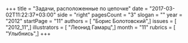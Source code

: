 +++
title = "Задачи, расположенные по цепочке"
date = "2017-03-02T11:22:37+03:00"
side = "right"
pagesCount = "3"
slogan = ""
year = "2012"
startPage = "11"
authors = [ "Борис Болотовский",]
issues = [ "2012_11",]
illustrators = [ "Леонид Гамарц",]
month = "11"
rubrics = [ "Улыбнись",]
+++
